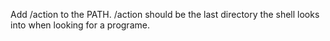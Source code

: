 Add /action to the PATH. /action should be the last directory the shell looks into when looking for a programe.
